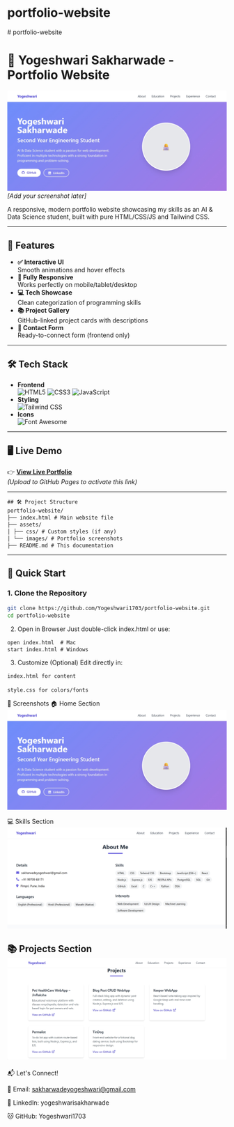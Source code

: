 # portfolio-website
﻿# portfolio-website
#  🌟 Yogeshwari Sakharwade - Portfolio Website

![Portfolio Preview](home.png) *[Add your screenshot later]*

A responsive, modern portfolio website showcasing my skills as an AI & Data Science student, built with pure HTML/CSS/JS and Tailwind CSS.

---

## 🚀 Features

* **✅ Interactive UI**  
  Smooth animations and hover effects
* **📱 Fully Responsive**  
  Works perfectly on mobile/tablet/desktop
* **💻 Tech Showcase**  
  Clean categorization of programming skills
* **📚 Project Gallery**  
  GitHub-linked project cards with descriptions
* **📝 Contact Form**  
  Ready-to-connect form (frontend only)

---

## 🛠️ Tech Stack

* **Frontend**  
  ![HTML5](https://img.shields.io/badge/-HTML5-E34F26?logo=html5&logoColor=white)
  ![CSS3](https://img.shields.io/badge/-CSS3-1572B6?logo=css3&logoColor=white)
  ![JavaScript](https://img.shields.io/badge/-JavaScript-F7DF1E?logo=javascript&logoColor=black)
* **Styling**  
  ![Tailwind CSS](https://img.shields.io/badge/-Tailwind_CSS-38B2AC?logo=tailwind-css&logoColor=white)
* **Icons**  
  ![Font Awesome](https://img.shields.io/badge/-Font_Awesome-528DD7?logo=font-awesome&logoColor=white)

---

## 🖥️ Live Demo

👉 **[View Live Portfolio](https://yogeshwari1703.github.io)**  
*(Upload to GitHub Pages to activate this link)*

---
```
## 🛠️ Project Structure
portfolio-website/
├── index.html # Main website file
├── assets/
│ ├── css/ # Custom styles (if any)
│ └── images/ # Portfolio screenshots
├── README.md # This documentation
```

---

## 🚀 Quick Start

### 1. Clone the Repository
```bash
git clone https://github.com/Yogeshwari1703/portfolio-website.git
cd portfolio-website
```
2. Open in Browser
Just double-click index.html or use:
```
open index.html  # Mac
start index.html # Windows
```
3. Customize (Optional)
Edit directly in:
```
index.html for content

style.css for colors/fonts
```
📸 Screenshots
🏠 Home Section
![home](home.png)

💻 Skills Section
![skills](skill.png)

📚 Projects Section
![project](projects.png)
---
📬 Let's Connect!

💌 Email: sakharwadeyogeshwari@gmail.com

💼 LinkedIn: yogeshwarisakharwade

🐱 GitHub: Yogeshwari1703
